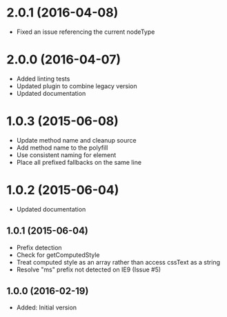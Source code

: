 # 2.0.1 (2016-04-08)

- Fixed an issue referencing the current nodeType

# 2.0.0 (2016-04-07)

- Added linting tests
- Updated plugin to combine legacy version
- Updated documentation

# 1.0.3 (2015-06-08)

- Update method name and cleanup source
- Add method name to the polyfill
- Use consistent naming for element
- Place all prefixed fallbacks on the same line

# 1.0.2 (2015-06-04)

- Updated documentation

## 1.0.1 (2015-06-04)

- Prefix detection
- Check for getComputedStyle
- Treat computed style as an array rather than access cssText as a string
- Resolve "ms" prefix not detected on IE9 (Issue #5)

## 1.0.0 (2016-02-19)

- Added: Initial version
